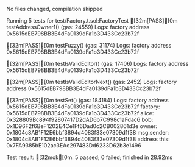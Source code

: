 No files changed, compilation skipped

Running 5 tests for test/Factory.t.sol:FactoryTest
[32m[PASS][0m testAddressOwner1() (gas: 24559)
Logs:
  factory address 0x5615dEB798BB3E4dFa0139dFa1b3D433Cc23b72f

[32m[PASS][0m testFuzzy() (gas: 31174)
Logs:
  factory address 0x5615dEB798BB3E4dFa0139dFa1b3D433Cc23b72f

[32m[PASS][0m testIsValidEditor() (gas: 17406)
Logs:
  factory address 0x5615dEB798BB3E4dFa0139dFa1b3D433Cc23b72f

[32m[PASS][0m testIsValidEditorNext() (gas: 2452)
Logs:
  factory address 0x5615dEB798BB3E4dFa0139dFa1b3D433Cc23b72f

[32m[PASS][0m testSet() (gas: 184184)
Logs:
  factory address 0x5615dEB798BB3E4dFa0139dFa1b3D433Cc23b72f
  factory:  0x5615dEB798BB3E4dFa0139dFa1b3D433Cc23b72f
  alice:  0x328809Bc894f92807417D2dAD6b7C998c1aFdac6
  bob:  0x1D96F2f6BeF1202E4Ce1Ff6Dad0c2CB002861d3e
  owner:  0x1804c8AB1F12E6bbf3894d4083f33e07309d1f38
  msg.sender:  0x1804c8AB1F12E6bbf3894d4083f33e07309d1f38
  address this:  0x7FA9385bE102ac3EAc297483Dd6233D62b3e1496

Test result: [32mok[0m. 5 passed; 0 failed; finished in 28.92ms
